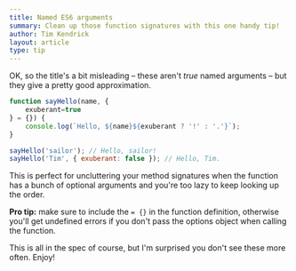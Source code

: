 ```yaml
---
title: Named ES6 arguments
summary: Clean up those function signatures with this one handy tip!
author: Tim Kendrick
layout: article
type: tip
---
```


OK, so the title's a bit misleading – these aren't *true* named arguments – but they give a pretty good approximation.


```javascript
function sayHello(name, {
	exuberant=true
} = {}) {
	console.log(`Hello, ${name}${exuberant ? '!' : '.'}`);
}
```

```javascript
sayHello('sailor'); // Hello, sailor!
sayHello('Tim', { exuberant: false }); // Hello, Tim.
```

This is perfect for uncluttering your method signatures when the function has a bunch of optional arguments and you're too lazy to keep looking up the order.

**Pro tip:** make sure to include the `= {}` in the function definition, otherwise you'll get undefined errors if you don't pass the options object when calling the function.

This is all in the spec of course, but I'm surprised you don't see these more often. Enjoy!
